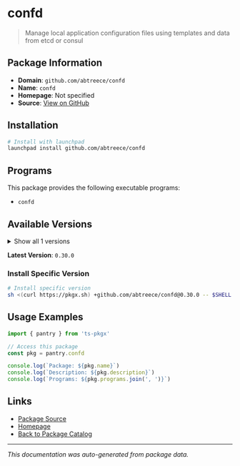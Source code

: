 # confd

> Manage local application configuration files using templates and data from etcd or consul

## Package Information

- **Domain**: `github.com/abtreece/confd`
- **Name**: `confd`
- **Homepage**: Not specified
- **Source**: [View on GitHub](https://github.com/pkgxdev/pantry/tree/main/projects/github.com/abtreece/confd/package.yml)

## Installation

```bash
# Install with launchpad
launchpad install github.com/abtreece/confd
```

## Programs

This package provides the following executable programs:

- `confd`

## Available Versions

<details>
<summary>Show all 1 versions</summary>

- `0.30.0`

</details>

**Latest Version**: `0.30.0`

### Install Specific Version

```bash
# Install specific version
sh <(curl https://pkgx.sh) +github.com/abtreece/confd@0.30.0 -- $SHELL -i
```

## Usage Examples

```typescript
import { pantry } from 'ts-pkgx'

// Access this package
const pkg = pantry.confd

console.log(`Package: ${pkg.name}`)
console.log(`Description: ${pkg.description}`)
console.log(`Programs: ${pkg.programs.join(', ')}`)
```

## Links

- [Package Source](https://github.com/pkgxdev/pantry/tree/main/projects/github.com/abtreece/confd/package.yml)
- [Homepage](#)
- [Back to Package Catalog](../../../package-catalog.md)

---

*This documentation was auto-generated from package data.*
